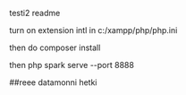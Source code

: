 testi2 
readme

turn on extension intl 
in c:/xampp/php/php.ini

then do composer install

then 
php spark serve --port 8888

##reee
datamonni hetki

